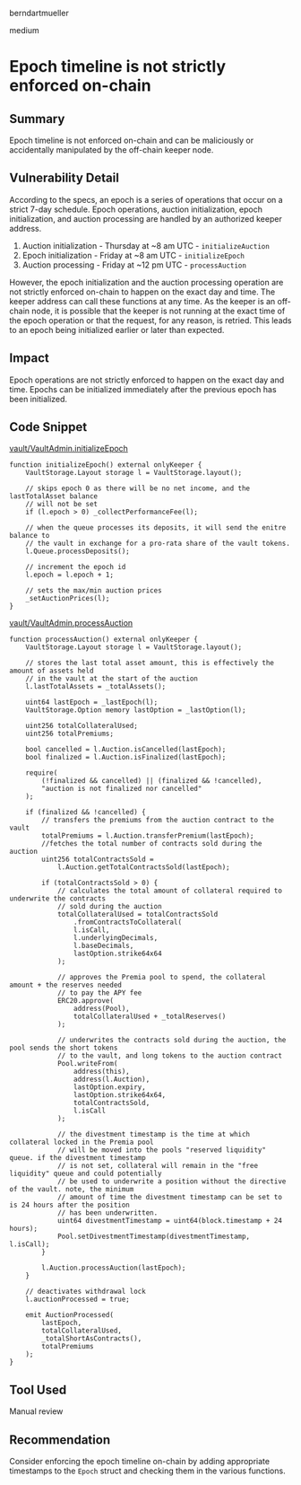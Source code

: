 berndartmueller

medium

# Epoch timeline is not strictly enforced on-chain

## Summary

Epoch timeline is not enforced on-chain and can be maliciously or accidentally manipulated by the off-chain keeper node.

## Vulnerability Detail

According to the specs, an epoch is a series of operations that occur on a strict 7-day schedule. Epoch operations, auction initialization, epoch initialization, and auction processing are handled by an authorized keeper address.

1. Auction initialization - Thursday at ~8 am UTC - `initializeAuction`
2. Epoch initialization - Friday at ~8 am UTC - `initializeEpoch`
3. Auction processing - Friday at ~12 pm UTC - `processAuction`

However, the epoch initialization and the auction processing operation are not strictly enforced on-chain to happen on the exact day and time. The keeper address can call these functions at any time. As the keeper is an off-chain node, it is possible that the keeper is not running at the exact time of the epoch operation or that the request, for any reason, is retried. This leads to an epoch being initialized earlier or later than expected.

## Impact

Epoch operations are not strictly enforced to happen on the exact day and time. Epochs can be initialized immediately after the previous epoch has been initialized.

## Code Snippet

[vault/VaultAdmin.initializeEpoch](https://github.com/sherlock-audit/2022-09-knox/blob/main/knox-contracts/contracts/vault/VaultAdmin.sol#L234-L250)

```solidity
function initializeEpoch() external onlyKeeper {
    VaultStorage.Layout storage l = VaultStorage.layout();

    // skips epoch 0 as there will be no net income, and the lastTotalAsset balance
    // will not be set
    if (l.epoch > 0) _collectPerformanceFee(l);

    // when the queue processes its deposits, it will send the enitre balance to
    // the vault in exchange for a pro-rata share of the vault tokens.
    l.Queue.processDeposits();

    // increment the epoch id
    l.epoch = l.epoch + 1;

    // sets the max/min auction prices
    _setAuctionPrices(l);
}
```

[vault/VaultAdmin.processAuction](https://github.com/sherlock-audit/2022-09-knox/blob/main/knox-contracts/contracts/vault/VaultAdmin.sol#L259-L338)

```solidity
function processAuction() external onlyKeeper {
    VaultStorage.Layout storage l = VaultStorage.layout();

    // stores the last total asset amount, this is effectively the amount of assets held
    // in the vault at the start of the auction
    l.lastTotalAssets = _totalAssets();

    uint64 lastEpoch = _lastEpoch(l);
    VaultStorage.Option memory lastOption = _lastOption(l);

    uint256 totalCollateralUsed;
    uint256 totalPremiums;

    bool cancelled = l.Auction.isCancelled(lastEpoch);
    bool finalized = l.Auction.isFinalized(lastEpoch);

    require(
        (!finalized && cancelled) || (finalized && !cancelled),
        "auction is not finalized nor cancelled"
    );

    if (finalized && !cancelled) {
        // transfers the premiums from the auction contract to the vault
        totalPremiums = l.Auction.transferPremium(lastEpoch);
        //fetches the total number of contracts sold during the auction
        uint256 totalContractsSold =
            l.Auction.getTotalContractsSold(lastEpoch);

        if (totalContractsSold > 0) {
            // calculates the total amount of collateral required to underwrite the contracts
            // sold during the auction
            totalCollateralUsed = totalContractsSold
                .fromContractsToCollateral(
                l.isCall,
                l.underlyingDecimals,
                l.baseDecimals,
                lastOption.strike64x64
            );

            // approves the Premia pool to spend, the collateral amount + the reserves needed
            // to pay the APY fee
            ERC20.approve(
                address(Pool),
                totalCollateralUsed + _totalReserves()
            );

            // underwrites the contracts sold during the auction, the pool sends the short tokens
            // to the vault, and long tokens to the auction contract
            Pool.writeFrom(
                address(this),
                address(l.Auction),
                lastOption.expiry,
                lastOption.strike64x64,
                totalContractsSold,
                l.isCall
            );

            // the divestment timestamp is the time at which collateral locked in the Premia pool
            // will be moved into the pools "reserved liquidity" queue. if the divestment timestamp
            // is not set, collateral will remain in the "free liquidity" queue and could potentially
            // be used to underwrite a position without the directive of the vault. note, the minimum
            // amount of time the divestment timestamp can be set to is 24 hours after the position
            // has been underwritten.
            uint64 divestmentTimestamp = uint64(block.timestamp + 24 hours);
            Pool.setDivestmentTimestamp(divestmentTimestamp, l.isCall);
        }

        l.Auction.processAuction(lastEpoch);
    }

    // deactivates withdrawal lock
    l.auctionProcessed = true;

    emit AuctionProcessed(
        lastEpoch,
        totalCollateralUsed,
        _totalShortAsContracts(),
        totalPremiums
    );
}
```

## Tool Used

Manual review

## Recommendation

Consider enforcing the epoch timeline on-chain by adding appropriate timestamps to the `Epoch` struct and checking them in the various functions.
